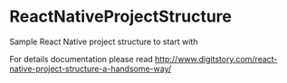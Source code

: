 # ReactNativeProjectStructure
Sample React Native project structure to start with

For details documentation please read http://www.digitstory.com/react-native-project-structure-a-handsome-way/
